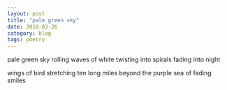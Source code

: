 ```yaml
---
layout: post
title: "pale green sky"
date: 2018-03-26
category: blog
tags: poetry
---
```


pale green sky
rolling waves of white
twisting into spirals
fading into night

wings of bird
stretching ten long miles
beyond the purple sea of
fading smiles